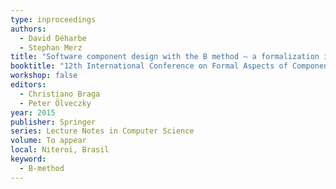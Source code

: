 ```yaml
---
type: inproceedings
authors:
  - David Déharbe
  - Stephan Merz
title: "Software component design with the B method – a formalization in Isabelle/HOL"
booktitle: "12th International Conference on Formal Aspects of Component Software, FACS 2015"
workshop: false
editors:
  - Christiano Braga
  - Peter Ölveczky
year: 2015
publisher: Springer
series: Lecture Notes in Computer Science
volume: To appear
local: Niteroi, Brasil
keyword:
  - B-method
---
```

